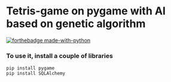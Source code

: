 # Tetris-game on pygame with AI based on genetic algorithm 

[![forthebadge made-with-python](http://ForTheBadge.com/images/badges/made-with-python.svg)](https://www.python.org/)

### To use it, install a couple of libraries
```
pip install pygame
pip install SQLAlchemy
```

